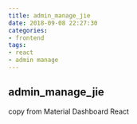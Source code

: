 ```yaml
---
title: admin_manage_jie
date: 2018-09-08 22:27:30
categories:
- frontend
tags:
- react
- admin manage
---
```


## admin_manage_jie

copy from Material Dashboard React





